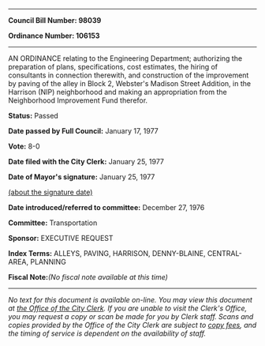 

********

**Council Bill Number: 98039**
   
**Ordinance Number: 106153**
********

 AN ORDINANCE relating to the Engineering Department; authorizing the preparation of plans, specifications, cost estimates, the hiring of consultants in connection therewith, and construction of the improvement by paving of the alley in Block 2, Webster's Madison Street Addition, in the Harrison (NIP) neighborhood and making an appropriation from the Neighborhood Improvement Fund therefor.

**Status:** Passed
   
**Date passed by Full Council:** January 17, 1977
   
**Vote:** 8-0
   
**Date filed with the City Clerk:** January 25, 1977
   
**Date of Mayor's signature:** January 25, 1977
   
[(about the signature date)](/~public/approvaldate.htm)
   
   
   
**Date introduced/referred to committee:** December 27, 1976
   
**Committee:** Transportation
   
**Sponsor:** EXECUTIVE REQUEST
   
   
**Index Terms:** ALLEYS, PAVING, HARRISON, DENNY-BLAINE, CENTRAL-AREA, PLANNING

**Fiscal Note:**_(No fiscal note available at this time)_
********

_No text for this document is available on-line. You may view this document at [the Office of the City Clerk](http://www.seattle.gov/leg/clerk/contactUs.htm). If you are unable to visit the Clerk's Office, you may request a copy or scan be made for you by Clerk staff. Scans and copies provided by the Office of the City Clerk are subject to [copy fees](http://clerk.seattle.gov/~public/clerkfees.htm), and the timing of service is dependent on the availability of staff._

